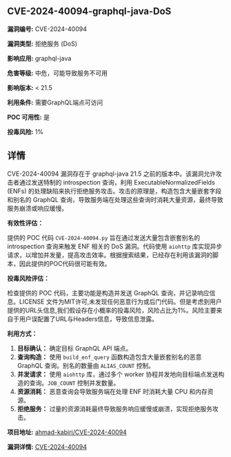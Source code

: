 ## CVE-2024-40094-graphql-java-DoS

**漏洞编号:** CVE-2024-40094

**漏洞类型:** 拒绝服务 (DoS)

**影响应用:** graphql-java

**危害等级:** 中危，可能导致服务不可用

**影响版本:** < 21.5

**利用条件:** 需要GraphQL端点可访问

**POC 可用性:** 是

**投毒风险:** 1%

## 详情

CVE-2024-40094 漏洞存在于 graphql-java 21.5 之前的版本中。该漏洞允许攻击者通过发送特制的 introspection 查询，利用 ExecutableNormalizedFields (ENFs) 的处理缺陷来执行拒绝服务攻击。攻击的原理是，构造包含大量嵌套字段和别名的 GraphQL 查询，导致服务端在处理这些查询时消耗大量资源，最终导致服务崩溃或响应缓慢。

**有效性评估：**

提供的 POC 代码 `CVE-2024-40094.py` 旨在通过发送大量包含嵌套别名的 introspection 查询来触发 ENF 相关的 DoS 漏洞。代码使用 `aiohttp` 库实现异步请求，以增加并发量，提高攻击效率。根据搜索结果，已经存在利用该漏洞的脚本，因此提供的POC代码很可能有效。

**投毒风险评估：**

检查提供的 POC 代码，主要功能是构造并发送 GraphQL 查询，并记录响应信息。LICENSE 文件为MIT许可,未发现任何恶意行为或后门代码。但是考虑到用户提供的URL头信息,我们假设存在小概率的投毒风险，风险占比为1%。风险主要来自于用户误配置了URL与Headers信息，导致信息泄露。

**利用方式：**

1.  **目标确认：** 确定目标 GraphQL API 端点。
2.  **查询构造：** 使用 `build_enf_query` 函数构造包含大量嵌套别名的恶意 GraphQL 查询。别名的数量由 `ALIAS_COUNT` 控制。
3.  **并发请求：** 使用 `aiohttp` 库，通过多个 worker 协程并发地向目标端点发送构造的查询。`JOB_COUNT` 控制并发数量。
4.  **资源消耗：** 恶意查询会导致服务端在处理 ENF 时消耗大量 CPU 和内存资源。
5.  **拒绝服务：** 过量的资源消耗最终导致服务响应缓慢或崩溃，实现拒绝服务攻击。

**项目地址:** [ahmad-kabiri/CVE-2024-40094](https://github.com/ahmad-kabiri/CVE-2024-40094)

**漏洞详情:** [CVE-2024-40094](https://nvd.nist.gov/vuln/detail/CVE-2024-40094)